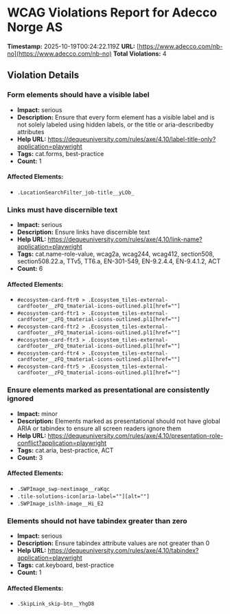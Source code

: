 # WCAG Violations Report for Adecco Norge AS

**Timestamp:** 2025-10-19T00:24:22.119Z
**URL:** [https://www.adecco.com/nb-no](https://www.adecco.com/nb-no)
**Total Violations:** 4

## Violation Details

### Form elements should have a visible label

- **Impact:** serious
- **Description:** Ensure that every form element has a visible label and is not solely labeled using hidden labels, or the title or aria-describedby attributes
- **Help URL:** https://dequeuniversity.com/rules/axe/4.10/label-title-only?application=playwright
- **Tags:** cat.forms, best-practice
- **Count:** 1

#### Affected Elements:

- `.LocationSearchFilter_job-title__yLOb_`

### Links must have discernible text

- **Impact:** serious
- **Description:** Ensure links have discernible text
- **Help URL:** https://dequeuniversity.com/rules/axe/4.10/link-name?application=playwright
- **Tags:** cat.name-role-value, wcag2a, wcag244, wcag412, section508, section508.22.a, TTv5, TT6.a, EN-301-549, EN-9.2.4.4, EN-9.4.1.2, ACT
- **Count:** 6

#### Affected Elements:

- `#ecosystem-card-ftr0 > .Ecosystem_tiles-external-cardfooter__zFQ_tmaterial-icons-outlined.pl1[href=""]`
- `#ecosystem-card-ftr1 > .Ecosystem_tiles-external-cardfooter__zFQ_tmaterial-icons-outlined.pl1[href=""]`
- `#ecosystem-card-ftr2 > .Ecosystem_tiles-external-cardfooter__zFQ_tmaterial-icons-outlined.pl1[href=""]`
- `#ecosystem-card-ftr3 > .Ecosystem_tiles-external-cardfooter__zFQ_tmaterial-icons-outlined.pl1[href=""]`
- `#ecosystem-card-ftr4 > .Ecosystem_tiles-external-cardfooter__zFQ_tmaterial-icons-outlined.pl1[href=""]`
- `#ecosystem-card-ftr5 > .Ecosystem_tiles-external-cardfooter__zFQ_tmaterial-icons-outlined.pl1[href=""]`

### Ensure elements marked as presentational are consistently ignored

- **Impact:** minor
- **Description:** Elements marked as presentational should not have global ARIA or tabindex to ensure all screen readers ignore them
- **Help URL:** https://dequeuniversity.com/rules/axe/4.10/presentation-role-conflict?application=playwright
- **Tags:** cat.aria, best-practice, ACT
- **Count:** 3

#### Affected Elements:

- `.SWPImage_swp-nextimage__raKqc`
- `.tile-solutions-icon[aria-label=""][alt=""]`
- `.SWPImage_islhh-image__Hi_E2`

### Elements should not have tabindex greater than zero

- **Impact:** serious
- **Description:** Ensure tabindex attribute values are not greater than 0
- **Help URL:** https://dequeuniversity.com/rules/axe/4.10/tabindex?application=playwright
- **Tags:** cat.keyboard, best-practice
- **Count:** 1

#### Affected Elements:

- `.SkipLink_skip-btn__YhgD8`
